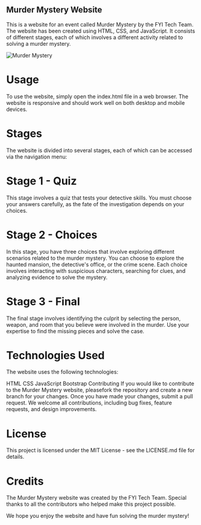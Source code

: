 ## Murder Mystery Website
This is a website for an event called Murder Mystery by the FYI Tech Team. The website has been created using HTML, CSS, and JavaScript. It consists of different stages, each of which involves a different activity related to solving a murder mystery.

![Murder Mystery](https://blogger.googleusercontent.com/img/b/R29vZ2xl/AVvXsEieGEj2lLGy47CkA-XbCNc6b5uRpDnRFHOjypWlHfLevxhsII3-V-Rd79NGHshHzY8njsQZQOJMqdEkHQsleOdlpVkUjKWRTGSvOjk0bB1I_K2IvRCbAPNtBuPEh27u6W6XgHp1O3NqqaspATQBBwbt3oM-rLUjlMd1IgmotXLNyoLWH_95UT-id8Al/s1920/Screenshot%20(42).png)

# Usage
To use the website, simply open the index.html file in a web browser. The website is responsive and should work well on both desktop and mobile devices.

# Stages
The website is divided into several stages, each of which can be accessed via the navigation menu:

# Stage 1 - Quiz
This stage involves a quiz that tests your detective skills. You must choose your answers carefully, as the fate of the investigation depends on your choices.

# Stage 2 - Choices
In this stage, you have three choices that involve exploring different scenarios related to the murder mystery. You can choose to explore the haunted mansion, the detective's office, or the crime scene. Each choice involves interacting with suspicious characters, searching for clues, and analyzing evidence to solve the mystery.

# Stage 3 - Final
The final stage involves identifying the culprit by selecting the person, weapon, and room that you believe were involved in the murder. Use your expertise to find the missing pieces and solve the case.

# Technologies Used
The website uses the following technologies:

HTML
CSS
JavaScript
Bootstrap
Contributing
If you would like to contribute to the Murder Mystery website, pleasefork the repository and create a new branch for your changes. Once you have made your changes, submit a pull request. We welcome all contributions, including bug fixes, feature requests, and design improvements.

# License
This project is licensed under the MIT License - see the LICENSE.md file for details.

# Credits
The Murder Mystery website was created by the FYI Tech Team. Special thanks to all the contributors who helped make this project possible.

We hope you enjoy the website and have fun solving the murder mystery!

